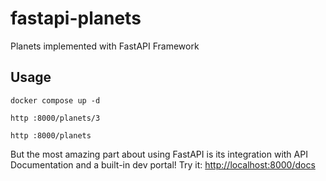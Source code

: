# fastapi-planets
Planets implemented with FastAPI Framework

## Usage

`docker compose up -d` 

`http :8000/planets/3`

`http :8000/planets`

But the most amazing part about using FastAPI is its integration with API Documentation and a built-in dev portal! Try it: [http://localhost:8000/docs](http://localhost:8000/docs)

